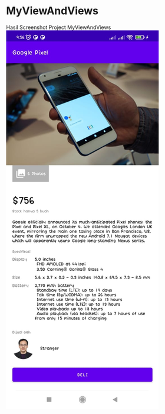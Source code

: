 # MyViewAndViews

Hasil Screenshot Project MyViewAndViews
![Alt text](https://github.com/athallahayudya/MyViewAndViews/blob/d31f440872ccae1f5c7e23a93100824e3e895a1c/WhatsApp%20Image%202022-03-04%20at%2009.57.43.jpeg)
